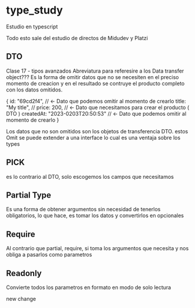 # type_study

Estudio en typescript

Todo esto sale del estudio de directos de Midudev y Platzi

## DTO

Clase 17 - tipos avanzados
Abreviatura para referesire a los Data transfer object??? Es la forma de omitir datos que no se necesiten en el preciso momento de creacion y en el resultado se contruye el producto completo con los datos omitidos.

{
  id: "69cd2f4", // <- Dato que podemos omitir al momento de crearlo
  title: "My title", //
  price: 200,        //  <- Dato que necesitamos para crear el producto ( DTO )
  createdAt: "2023-0203T20:50:53"  // <- Dato que podemos omitir al momento de crearlo
}

Los datos que no son omitidos son los objetos de transferencia DTO. estos Omit se puede extender a una interface lo cual es una ventaja sobre los types

## PICK

es lo contrario al DTO, solo escogemos los campos que necesitamos

## Partial Type

Es una forma de obtener argumentos sin necesidad de tenerlos obligatorios, lo que hace, es tomar los datos y convertirlos en opcionales

## Require

Al contrario que partial, require, si toma los argumentos que necesita y nos obliga a pasarlos como parametros

## Readonly

Convierte todos los parametros en formato en modo de solo lectura

new change